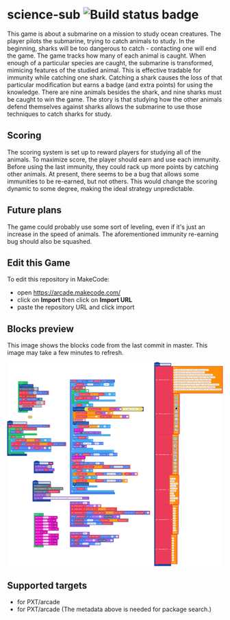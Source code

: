 # science-sub ![Build status badge](https://github.com/babywrassler/science-sub/workflows/MakeCode/badge.svg)

This game is about a submarine on a mission to study ocean creatures. The player pilots the submarine, trying to catch animals to study. In the beginning, sharks will be too dangerous to catch - contacting one will end the game. The game tracks how many of each animal is caught. When enough of a particular species are caught, the submarine is transformed, mimicing features of the studied animal. This is effective tradable for immunity while catching one shark. Catching a shark causes the loss of that particular modification but earns a badge (and extra points) for using the knowledge. There are nine animals besides the shark, and nine sharks must be caught to win the game. The story is that studying how the other animals defend themselves against sharks allows the submarine to use those techniques to catch sharks for study.

## Scoring
The scoring system is set up to reward players for studying all of the animals. To maximize score, the player should earn and use each immunity. Before using the last immunity, they could rack up more points by catching other animals. At present, there seems to be a bug that allows some immunities to be re-earned, but not others. This would change the scoring dynamic to some degree, making the ideal strategy unpredictable.

## Future plans
The game could probably use some sort of leveling, even if it's just an increase in the speed of animals. The aforementioned immunity re-earning bug should also be squashed.

## Edit this Game

To edit this repository in MakeCode:

* open https://arcade.makecode.com/
* click on **Import** then click on **Import URL**
* paste the repository URL and click import

## Blocks preview

This image shows the blocks code from the last commit in master.
This image may take a few minutes to refresh.

![A rendered view of the blocks](https://github.com/babywrassler/science-sub/raw/master/.makecode/blocks.png)

## Supported targets

* for PXT/arcade
* for PXT/arcade
(The metadata above is needed for package search.)

